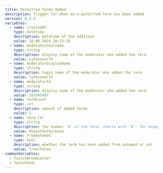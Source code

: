 ```yaml
---
title: Permitted Terms Added
description: Trigger for when an a permitted term has been added
version: 0.2.4
variables:
  - name: createdAt
    type: datetime
    description: datetime of the addition
    value: 28.06.2024 20:13:20
  - name: moderatorUsername
    type: string
    description: display name of the moderator who added the term
    value: Lyfesaver74
  - name: moderatorDisplayName
    type: string
    description: login name of the moderator who added the term
    value: lyfesaver74
  - name: moderatorId
    type: string
    description: display name of the moderator who added the term
    value: 161545467
  - name: termCount
    type: int
    description: amount of added terms
    value: 1
  - name: term.[#]
    type: string
    description: the number `#` of the term, starts with `0`, for example `term.[0], term[1]....term[n]`
    value: Peanutbutterhead
  - name: fromAutomod
    type: bool
    description: whether the term has been added from automod or not
    value: True/False
commonVariables:
  - TwitchBroadcaster
  - TwitchUser
---
```

